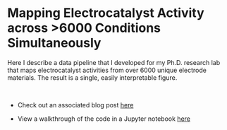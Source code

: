 # Mapping Electrocatalyst Activity across >6000 Conditions Simultaneously


Here I describe a data pipeline that I developed for my Ph.D. research lab that maps electrocatalyst activities from over 6000 unique electrode materials. The result is a single, easily interpretable figure.

<br>

* Check out an associated blog post [here](https://peterdefnet.github.io/portfolio/portfolio-2/)



* View a walkthrough of the code in a Jupyter notebook [here](https://nbviewer.jupyter.org/github/PeterDefnet/Spatially-Mapping-Bipolar-Microelectrode-Array-Data/blob/master/Notebooks/Spatial%20Mapping%20Updated%3B%20July%2010%2C%202021.ipynb)


